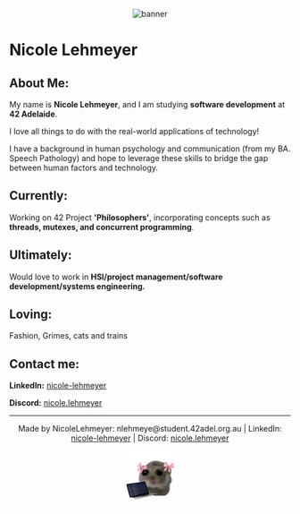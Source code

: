 <p align="center">
  <img src="https://github.com/NicoleLehmeyer/NicoleLehmeyer/blob/main/images/gitbanner.gif" alt="banner"/>
</p>

# Nicole Lehmeyer

## **About Me:**

My name is **Nicole Lehmeyer**, and I am studying **software development** at **42 Adelaide**.

I love all things to do with the real-world applications of technology!

I have a background in human psychology and communication \(from my BA. Speech Pathology\) and hope to leverage these skills to bridge the gap between human factors and technology.

## Currently:

Working on 42 Project **'Philosophers'**, incorporating concepts such as **threads, mutexes, and concurrent programming**.


## Ultimately:

Would love to work in **HSI/project management/software development/systems engineering.**


## Loving:

Fashion, Grimes, cats and trains


## Contact me:

**LinkedIn:** [nicole-lehmeyer](https://www.linkedin.com/in/nicole-lehmeyer/)

**Discord:**  [nicole.lehmeyer](https://discordapp.com/users/1107446949344448543/)

---
<p align="center">
Made by NicoleLehmeyer: nlehmeye@student.42adel.org.au | LinkedIn: <a href="https://www.linkedin.com/in/nicole-lehmeyer/">nicole-lehmeyer</a> | Discord: <a href="https://discordapp.com/users/1107446949344448543/">nicole.lehmeyer</a>
</p>

<p align="center">
  <img src="./images/coder_hampster.png" alt="hampster" style="width:100px;"/>
</p>
